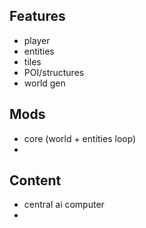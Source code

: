 ## Features
- player
- entities
- tiles
- POI/structures
- world gen

## Mods
- core (world + entities loop)
- 

## Content
- central ai computer
- 